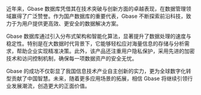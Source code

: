 近年来，Gbase 数据库凭借其在技术突破与创新方面的卓越表现，在数据管理领域赢得了广泛赞誉。作为国产数据库的重要代表，Gbase 不断探索前沿科技，致力于为用户提供更高效、更安全的数据解决方案。

Gbase 数据库通过引入分布式架构和智能化算法，显著提升了数据处理的速度与稳定性。特别是在大数据时代背景下，它能够轻松应对海量信息的存储与分析需求，帮助企业实现精准决策。此外，该产品还注重用户隐私保护，采用先进的加密技术和访问控制机制，确保每一项数据资产的安全无忧。

Gbase 的成功不仅彰显了我国信息技术产业自主创新的实力，更为全球数字化转型贡献了中国智慧。未来，随着更多应用场景的拓展，相信 Gbase 将继续引领行业发展潮流，创造更大的正面价值。